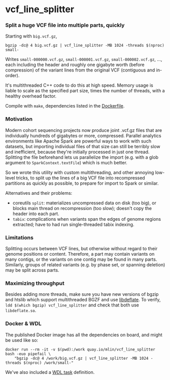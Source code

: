 # vcf_line_splitter

### Split a huge VCF file into multiple parts, quickly

Starting with `big.vcf.gz`,

```
bgzip -dc@ 4 big.vcf.gz | vcf_line_splitter -MB 1024 -threads $(nproc) small-
```

Writes `small-000000.vcf.gz`, `small-000001.vcf.gz`, `small-000002.vcf.gz`, ..., each including the header and roughly one gigabyte worth (before compression) of the variant lines from the original VCF (contiguous and in-order).

It's multithreaded C++ code to do this at high speed. Memory usage is liable to scale as the specified part size, times the number of threads, with a healthy overhead factor.

Compile with `make`, dependencies listed in the [Dockerfile](https://github.com/mlin/vcf_line_splitter/blob/master/Dockerfile).

### Motivation

Modern cohort sequencing projects now produce joint .vcf.gz files that are individually hundreds of gigabytes or more, compressed. Parallel analytics environments like Apache Spark are powerful ways to work with such datasets, but importing individual files of that size can still be terribly slow and inefficient, because they're initially processed in just one thread. Splitting the file beforehand lets us parallelize the import (e.g. with a glob argument to `SparkContext.textFile`) which is much better.

So we wrote this utility with custom multithreading, and other annoying low-level tricks, to split up the lines of a big VCF file into recompressed partitions as quickly as possible, to prepare for import to Spark or similar.

Alternatives and their problems:

* coreutils `split`: materializes uncompressed data on disk (too big), or blocks main thread on recompression (too slow); doesn't copy the header into each part.
* `tabix`: complications when variants span the edges of genome regions extracted; have to had run single-threaded tabix indexing.

### Limitations

Splitting occurs between VCF lines, but otherwise without regard to their genome positions or content. Therefore, a part may contain variants on many contigs, or the variants on one contig may be found in many parts. Similarly, groups of related variants (e.g. by phase set, or spanning deletion) may be split across parts.

### Maximizing throughput

Besides adding more threads, make sure you have new versions of bgzip and htslib which support multithreaded BGZF and use [libdeflate](https://github.com/ebiggers/libdeflate). To verify, `ldd $(which bgzip) vcf_line_splitter` and check that both use `libdeflate.so`.

### Docker & WDL

The published Docker image has all the dependencies on board, and might be used like so:

```
docker run --rm -it -v $(pwd):/work quay.io/mlin/vcf_line_splitter bash -euo pipefail \
    "bgzip -dc@ 4 /work/big.vcf.gz | vcf_line_splitter -MB 1024 -threads $(nproc) /work/small-"
```

We've also included a [WDL task](https://github.com/mlin/vcf_line_splitter/blob/master/vcf_line_splitter.wdl) definition.
